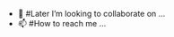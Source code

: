    
- 💞️ #Later I’m looking to collaborate on ...
- 📫 #How to reach me ...

<!---
Wolrag3/Wolrag3 is a ✨ special ✨ repository because its `README.md` (this file) appears on your GitHub profile.
You can click the Preview link to take a look at your changes.
--->
